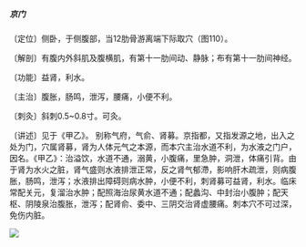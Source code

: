 ##### 京门

〔定位〕侧卧，于侧腹部，当12肋骨游离端下际取穴（图110）。

〔解剖〕有腹内外斜肌及腹横肌，有第十一肋间动、静脉；布有第十一肋间神经。

〔功能〕益肾，利水。

〔主治〕腹胀，肠鸣，泄泻，腰痛，小便不利。

〔刺灸〕斜刺0.5~0.8寸。可灸。

〔讲述〕见于《甲乙》。 别称气府，气俞、肾募。京指都，又指发源之地，出入之处为门，穴属肾募，肾为人体元气之本源，而本穴主治水道不利，为水液之门户，因名。《甲乙》：治溢饮，水道不通，溺黄，小腹痛，里急肿，洞泄，体痛引背。由于肾为水火之脏，肾气盛则水液排泄正常，反之肾气郁滯，影响肝木疏泄，则病腹胀，肠鸣，泄泻；水液排出障碍则病水肿，小便不利，刺肾募可益肾，利水。临床常配关元，复溜治水肿；配照海治尿黄水道不通；配蠡沟、中封治小腹肿；配天枢、阴陵泉治腹胀，泄泻；配肾俞、委中、三阴交治肾虚腰痛。刺本穴不可过深，免伤内脏。

![](img/图110.jpg)
